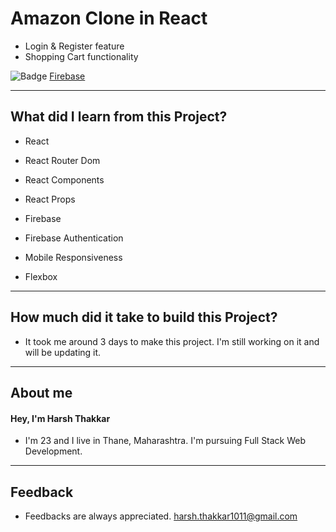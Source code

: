 # Amazon Clone in React

- Login & Register feature
- Shopping Cart functionality

![Badge](https://img.shields.io/badge/Firebase-Link-green) [Firebase](https://clone-fcd24.firebaseapp.com/)

---

## What did I learn from this Project?

- React

- React Router Dom

- React Components

- React Props

- Firebase

- Firebase Authentication

- Mobile Responsiveness

- Flexbox

---

## How much did it take to build this Project?

- It took me around 3 days to make this project. I'm still working on it and will be updating it.

---

## **About me**

#### **Hey, I'm Harsh Thakkar**

- I'm 23 and I live in Thane, Maharashtra. I'm pursuing Full Stack Web Development.

---

## **Feedback**

- Feedbacks are always appreciated. harsh.thakkar1011@gmail.com
